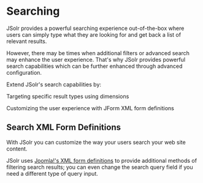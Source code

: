# Searching

JSolr provides a powerful searching experience out-of-the-box where users can simply type what they are looking for and get back a list of relevant results.

However, there may be times when additional filters or advanced search may enhance the user experience. That's why JSolr provides powerful search capabilities which can be further enhanced through advanced configuration.

Extend JSolr's search capabilities by:

Targeting specific result types using dimensions

Customizing the user experience with JForm XML form definitions

## Search XML Form Definitions

With JSolr you can customize the way your users search your web site content.

JSolr uses [Joomla!'s XML form definitions](https://docs.joomla.org/XML_JForm_form_definitions) to provide additional methods of filtering search results; you can even change the search query field if you need a different type of query input.



